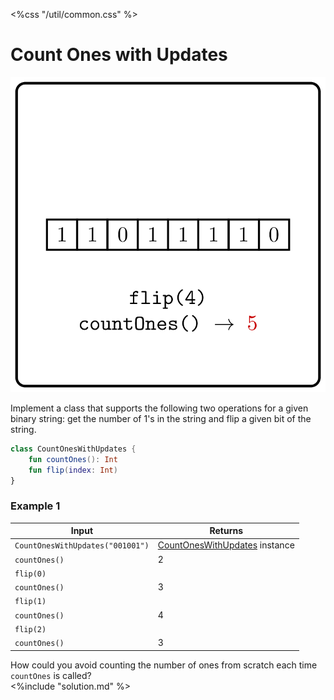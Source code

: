 <%css "/util/common.css" %>

# Count Ones with Updates
<div class="logo">
    <img src="../../images/count_ones_with_updates_logo.png">
</div>

Implement a class that supports the following two operations
for a given binary string: get the number of 1's in the string
and flip a given bit of the string.

```Kotlin
class CountOnesWithUpdates {
    fun countOnes(): Int
    fun flip(index: Int)
}
```

### Example 1

<div class="sample">

| Input                            | Returns                                                             |
|----------------------------------|---------------------------------------------------------------------|
| `CountOnesWithUpdates("001001")` | [CountOnesWithUpdates](psi_element://CountOnesWithUpdates) instance |
| `countOnes()`                    | 2                                                                   |
| `flip(0)`                        |                                                                     |
| `countOnes()`                    | 3                                                                   |
| `flip(1)`                        |                                                                     |
| `countOnes()`                    | 4                                                                   |
| `flip(2)`                        |                                                                     |
| `countOnes()`                    | 3                                                                   |

</div>

<div class="hint">
How could you avoid 
counting the number of ones from scratch 
each time <code>countOnes</code> is called?
</div>

<div class="hint">
<%include "solution.md" %>
</div>